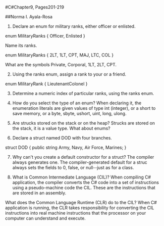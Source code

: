 #C#Chapter9, Pages201-219

##Norma I. Ayala-Rosa


1. Declare an enum for military ranks, either officer or enlisted. 

enum MilitaryRanks { Officer, Enlisted }  

Name its ranks.

enum MilitaryRanks { 2LT, 1LT, CPT, MAJ, LTC, COL }

What are the symbols Private, Corporal, 1LT, 2LT, CPT.

2. Using the ranks enum, assign a rank to your or a friend.

enum MilitaryRank { LieutenantColonel }

3. Determine a numeric index of particular ranks, using the ranks enum.


4. How do you select the type of an enum? When declaring it, the enumeration literals are given values of type int (integer), or a short to save memory, or a byte, sbyte, ushort, uint, long, ulong.

5. Are strucks stored on the stack or on the heap? Strucks are stored on the stack, it is a value type.
What about enums?


6. Declare a struct named DOD with four branches.

struct DOD
{
    public string Army, Navy, Air Force, Marines;
} 

7. Why can't you create a default constructor for a struct? The compiler always generates one. The compiler-generated default for a struc always sets the fields to 0, false, or null--just as for a class.

8. What is Common Intermediate Language (CIL)? When compiling C# application, the compiler converts the C# code into a set of instructions using a pseudo-machine code the CIL.  These are the instructions that are stored in an assembly.

What does the Common Language Runtime (CLR) do to the CIL? When C# application is running, the CLR takes responsibility for converting the CIL instructions into real machine instructions that the processor on your computer can understand and execute. 